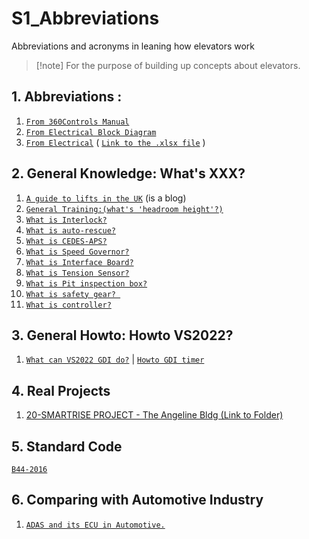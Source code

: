 # S1_Abbreviations
Abbreviations and acronyms in leaning how elevators work

>[!note] For the purpose of building up concepts about elevators.

## 1. Abbreviations : 
1. [`From 360Controls Manual`](./01-from-360Controls-manual/Abbreviations-360-Controls-Manual.md)
2. [`From Electrical Block Diagram`](./03-from%20360block%20diagram/../03-from%20360block%20diagram/Abbreviations-electrical-block-diagram.md)
3. [`From Electrical`](./02-from-electrical/Abbreviations-electrical.md) 
   ( [`Link to the .xlsx file`](./02-from-electrical/360Controls%20Abbreviations%20from%20Electrical.xlsx) )


## 2. General Knowledge: What's XXX?
1. [`A guide to lifts in the UK`](https://beno.uk/lift/) (is a blog)
2. [`General Training:(what's 'headroom height'?)`](./30-General%20Training/GeneralConcepts.md)
1. [`What is Interlock?`](97-what_is_xx//interlock/what_is_interlock.md)
1. [`What is auto-rescue?`](97-what_is_xx//auto-rescue/what_is_auto_rescue.md)
1. [`What is CEDES-APS?`](97-what_is_xx//cedes-aps/cedes-aps.md)
1. [`What is Speed Governor?`](97-what_is_xx/speed-governer/speed-govener.md)
1. [`What is Interface Board?`](97-what_is_xx/interface-board/interface-board.md)
1. [`What is Tension Sensor?`](97-what_is_xx/tension-sensor/tension-sensor.md)
1. [`What is Pit inspection box?`](97-what_is_xx/pit-inspection-box/pit.md)
2. [`What is safety gear? `](97-what_is_xx/safety-gear/safety-gear.md)
3. [`What is controller?`](97-what_is_xx/controllers/controllers.md)



## 3. General Howto: Howto VS2022?
1. [`What can VS2022 GDI do?`](/88-howto-vs2022/howto-whatisit.md) | [`Howto GDI timer`](/88-howto-vs2022/howto-timer.md) 

## 4. Real Projects
1. [20-SMARTRISE PROJECT - The Angeline Bldg (Link to Folder)](./20-SMARTRISE%20PROJECT%20-%20The%20Angeline%20Bldg/)


## 5. Standard Code
[`B44-2016`](./95-codes/A17.1-2016%20CSA%20B44-16.pdf)


## 6. Comparing with Automotive Industry
1. [`ADAS and its ECU in Automotive.`](./89-Automotive-Industry-Inspiration/automotive.md)
